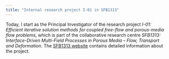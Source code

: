 ```yaml
---
title: "Internal research project I-01 in SFB1313"
---
```


Today, I start as the Principal Investigator of the research project *I-01: Efficient iterative solution methods for coupled free-flow and porous-media flow problems*, which is part of the collaborative research centre *SFB1313: Interface-Driven Multi-Field Processes in Porous Media – Flow, Transport and Deformation*. The [SFB1313 website](https://www.sfb1313.uni-stuttgart.de/project-structure/internal-projects/i-01/) contains detailed information about the project.